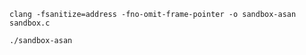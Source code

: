 ``
clang -fsanitize=address -fno-omit-frame-pointer -o sandbox-asan sandbox.c
``

``
./sandbox-asan
``
